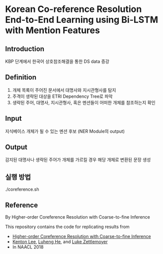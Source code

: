 # Korean Co-reference Resolution End-to-End Learning using Bi-LSTM with Mention Features

## Introduction
KBP 단계에서 한국어 상호참조해결을 통한 DS data 증강

## Definition
1. 개체 목록이 주어진 문서에서 대명사와 지시관형사를 탐지
2. 주격이 생략된 대상을 ETRI Dependency Tree로 파악
3. 생략된 주어, 대명사, 지시관형사, 혹은 멘션들이 어떠한 개체를 참조하는지 확인

## Input
지식베이스 개체가 될 수 있는 멘션 후보 (NER Module의 output)

## Output
감지된 대명사나 생략된 주어가 개체를 가르킬 경우 해당 개체로 변환된 문장 생성

## 실행 방법
./coreference.sh

## Reference
By Higher-order Coreference Resolution with Coarse-to-fine Inference

This repository contains the code for replicating results from

* [Higher-order Coreference Resolution with Coarse-to-fine Inference](https://arxiv.org/abs/1804.05392)
* [Kenton Lee](http://kentonl.com/), [Luheng He](https://homes.cs.washington.edu/~luheng), and [Luke Zettlemoyer](https://www.cs.washington.edu/people/faculty/lsz)
* In NAACL 2018

